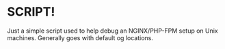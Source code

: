 # SCRIPT! #
Just a simple script used to help debug an NGINX/PHP-FPM setup on Unix machines. Generally goes with default og locations.